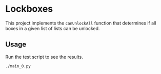 # Lockboxes

This project implements the `canUnlockAll` function that determines if all boxes in a given list of lists can be unlocked.

## Usage

Run the test script to see the results.

```bash
./main_0.py

